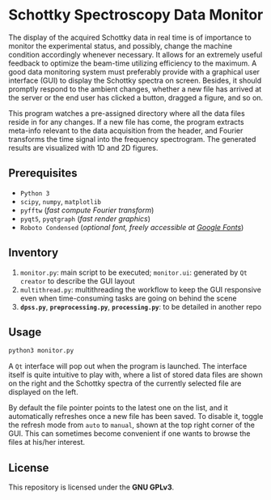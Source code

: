 # Schottky Spectroscopy Data Monitor
The display of the acquired Schottky data in real time is of importance to monitor the experimental status, and possibly, change the machine condition accordingly whenever necessary.
It allows for an extremely useful feedback to optimize the beam-time utilizing efficiency to the maximum.
A good data monitoring system must preferably provide with a graphical user interface (GUI) to display the Schottky spectra on screen.
Besides, it should promptly respond to the ambient changes, whether a new file has arrived at the server or the end user has clicked a button, dragged a figure, and so on.

This program watches a pre-assigned directory where all the data files reside in for any changes.
If a new file has come, the program extracts meta-info relevant to the data acquisition from the header, and Fourier transforms the time signal into the frequency spectrogram.
The generated results are visualized with 1D and 2D figures.

## Prerequisites
 - `Python 3`
 - `scipy`, `numpy`, `matplotlib`
 - `pyfftw` (_fast compute Fourier transform_)
 - `pyqt5`, `pyqtgraph` (_fast render graphics_)
 - `Roboto Condensed` (_optional font, freely accessible at [Google Fonts](https://fonts.google.com/specimen/Roboto+Condensed)_)

## Inventory
 1. `monitor.py`: main script to be executed; `monitor.ui`: generated by `Qt creator` to describe the GUI layout
 2. `multithread.py`: multithreading the workflow to keep the GUI responsive even when time-consuming tasks are going on behind the scene
 3. **`dpss.py`**, **`preprocessing.py`**, **`processing.py`**: to be detailed in another repo

## Usage
```python
python3 monitor.py
```

A `Qt` interface will pop out when the program is launched.
The interface itself is quite intuitive to play with, where a list of stored data files are shown on the right and the Schottky spectra of the currently selected file are displayed on the left.

By default the file pointer points to the latest one on the list, and it automatically refreshes once a new file has been saved.
To disable it, toggle the refresh mode from `auto` to `manual`, shown at the top right corner of the GUI.
This can sometimes become convenient if one wants to browse the files at his/her interest.

## License
This repository is licensed under the **GNU GPLv3**.
